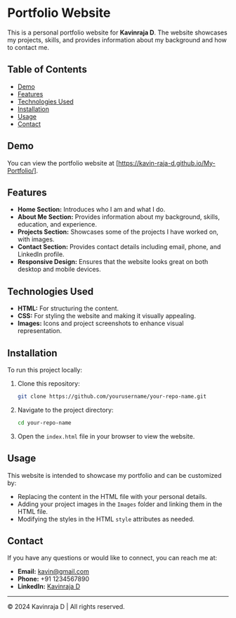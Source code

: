 # Portfolio Website

This is a personal portfolio website for **Kavinraja D**. The website showcases my projects, skills, and provides information about my background and how to contact me.

## Table of Contents

- [Demo](#demo)
- [Features](#features)
- [Technologies Used](#technologies-used)
- [Installation](#installation)
- [Usage](#usage)
- [Contact](#contact)

## Demo

You can view the portfolio website at [https://kavin-raja-d.github.io/My-Portfolio/].

## Features

- **Home Section:** Introduces who I am and what I do.
- **About Me Section:** Provides information about my background, skills, education, and experience.
- **Projects Section:** Showcases some of the projects I have worked on, with images.
- **Contact Section:** Provides contact details including email, phone, and LinkedIn profile.
- **Responsive Design:** Ensures that the website looks great on both desktop and mobile devices.

## Technologies Used

- **HTML:** For structuring the content.
- **CSS:** For styling the website and making it visually appealing.
- **Images:** Icons and project screenshots to enhance visual representation.

## Installation

To run this project locally:

1. Clone this repository:

    ```bash
    git clone https://github.com/yourusername/your-repo-name.git
    ```

2. Navigate to the project directory:

    ```bash
    cd your-repo-name
    ```

3. Open the `index.html` file in your browser to view the website.

## Usage

This website is intended to showcase my portfolio and can be customized by:

- Replacing the content in the HTML file with your personal details.
- Adding your project images in the `Images` folder and linking them in the HTML file.
- Modifying the styles in the HTML `style` attributes as needed.

## Contact

If you have any questions or would like to connect, you can reach me at:

- **Email:** kavin@gmail.com
- **Phone:** +91 1234567890
- **LinkedIn:** [Kavinraja D](https://www.linkedin.com/in/kavinraja-d-784893262/)

---

&copy; 2024 Kavinraja D | All rights reserved.
